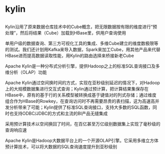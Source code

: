 # **kylin**



##

Kylin沿用了原来数据仓库技术中的Cube概念，把无限数据按有限的维度进行“预处理”，然后将结果（Cube）加载到HBase里，供用户查询使用

单用户级的数据查询、第三方可视化工具的集成、多维Cube建立的维度数极限等的测试。我们还计划用Kafka来导入数据，Spark来加工Cube，用其他产品来代替HBase进而提高数据读取性能，用Kylin的路由选择来桥接新老Cube

Apache Kylin是一种分布式分析引擎，提供Hadoop之上的标准SQL查询接口及多维分析（OLAP）功能

Apache Kylin通过空间换时间的方式，实现在亚秒级别延迟的情况下，对Hadoop上的大规模数据集进行交互式查询；Kylin通过预计算，把计算结果集保存在HBase中，原有的基于行的关系模型被转换成基于键值对的列式存储；通过维度组合作为HBase的Rowkey，在查询访问时不再需要昂贵的表扫描，这为高速高并发分析带来了可能；Kylin提供了标准SQL查询接口，支持大多数的SQL函数，同时也支持ODBC/JDBC的方式和主流的BI产品无缝集成

采用预计算技术以空间换回了时间，在百亿甚至万亿级别数据集上实现了毫秒级的查询响应速

Apache Kylin是Hadoop大数据平台上的一个开源OLAP引擎。它采用多维立方体预计算技术，可以将大数据的SQL查询速度提升到亚秒级别




